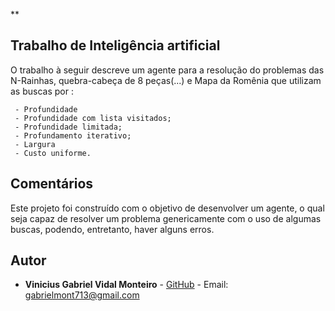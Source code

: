 **

## Trabalho de Inteligência artificial

O trabalho à seguir descreve um agente para a resolução do problemas das N-Rainhas, quebra-cabeça de 8 peças(...) e Mapa da Romênia que utilizam as buscas por :
	
	 - Profundidade
	 - Profundidade com lista visitados; 
	 - Profundidade limitada; 
	 - Profundamento iterativo; 
	 - Largura
	 - Custo uniforme.

## Comentários

Este projeto foi construído com o objetivo de desenvolver um agente, o qual seja capaz de resolver um problema genericamente com o uso de algumas buscas, podendo, entretanto, haver alguns erros. 

## Autor

-   **Vinicius Gabriel Vidal Monteiro**  -  [GitHub](https://github.com/Gabriel-Monteiro7)  - Email:  [gabrielmont713@gmail.com](mailto:gabrielmont713@gmail.com)

